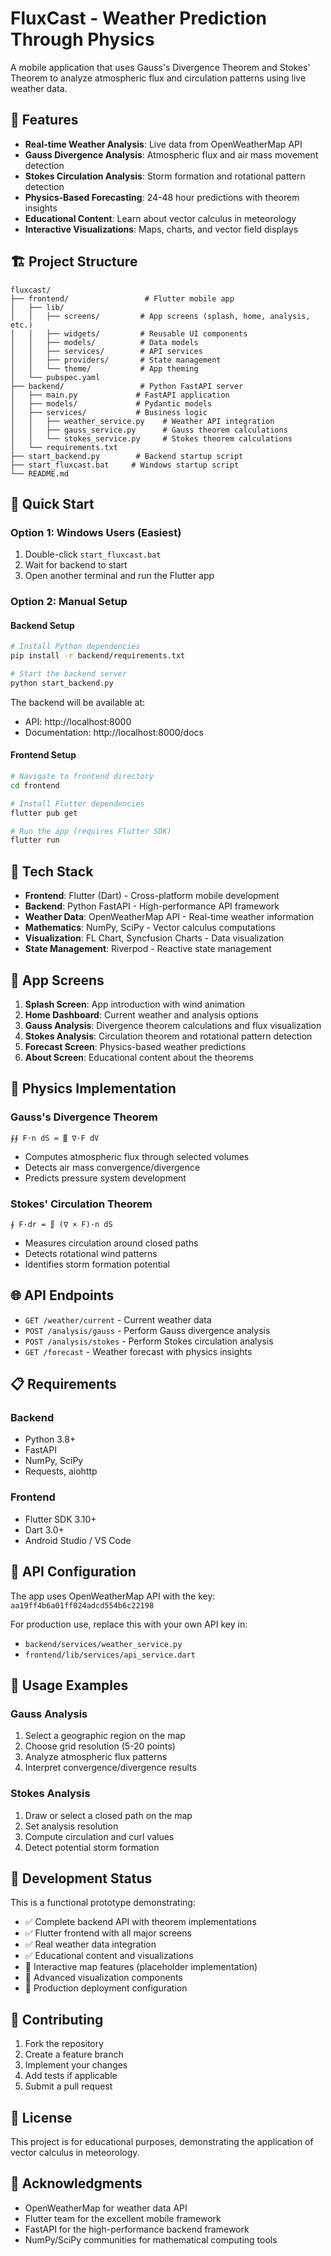 # FluxCast - Weather Prediction Through Physics

A mobile application that uses Gauss's Divergence Theorem and Stokes' Theorem to analyze atmospheric flux and circulation patterns using live weather data.

## 🌟 Features

- **Real-time Weather Analysis**: Live data from OpenWeatherMap API
- **Gauss Divergence Analysis**: Atmospheric flux and air mass movement detection
- **Stokes Circulation Analysis**: Storm formation and rotational pattern detection
- **Physics-Based Forecasting**: 24-48 hour predictions with theorem insights
- **Educational Content**: Learn about vector calculus in meteorology
- **Interactive Visualizations**: Maps, charts, and vector field displays

## 🏗️ Project Structure

```
fluxcast/
├── frontend/                 # Flutter mobile app
│   ├── lib/
│   │   ├── screens/         # App screens (splash, home, analysis, etc.)
│   │   ├── widgets/         # Reusable UI components
│   │   ├── models/          # Data models
│   │   ├── services/        # API services
│   │   ├── providers/       # State management
│   │   └── theme/           # App theming
│   └── pubspec.yaml
├── backend/                 # Python FastAPI server
│   ├── main.py             # FastAPI application
│   ├── models/             # Pydantic models
│   ├── services/           # Business logic
│   │   ├── weather_service.py    # Weather API integration
│   │   ├── gauss_service.py      # Gauss theorem calculations
│   │   └── stokes_service.py     # Stokes theorem calculations
│   └── requirements.txt
├── start_backend.py        # Backend startup script
├── start_fluxcast.bat     # Windows startup script
└── README.md
```

## 🚀 Quick Start

### Option 1: Windows Users (Easiest)
1. Double-click `start_fluxcast.bat`
2. Wait for backend to start
3. Open another terminal and run the Flutter app

### Option 2: Manual Setup

#### Backend Setup
```bash
# Install Python dependencies
pip install -r backend/requirements.txt

# Start the backend server
python start_backend.py
```

The backend will be available at:
- API: http://localhost:8000
- Documentation: http://localhost:8000/docs

#### Frontend Setup
```bash
# Navigate to frontend directory
cd frontend

# Install Flutter dependencies
flutter pub get

# Run the app (requires Flutter SDK)
flutter run
```

## 🔧 Tech Stack

- **Frontend**: Flutter (Dart) - Cross-platform mobile development
- **Backend**: Python FastAPI - High-performance API framework
- **Weather Data**: OpenWeatherMap API - Real-time weather information
- **Mathematics**: NumPy, SciPy - Vector calculus computations
- **Visualization**: FL Chart, Syncfusion Charts - Data visualization
- **State Management**: Riverpod - Reactive state management

## 📱 App Screens

1. **Splash Screen**: App introduction with wind animation
2. **Home Dashboard**: Current weather and analysis options
3. **Gauss Analysis**: Divergence theorem calculations and flux visualization
4. **Stokes Analysis**: Circulation theorem and rotational pattern detection
5. **Forecast Screen**: Physics-based weather predictions
6. **About Screen**: Educational content about the theorems

## 🧮 Physics Implementation

### Gauss's Divergence Theorem
```
∮∮ F·n dS = ∭ ∇·F dV
```
- Computes atmospheric flux through selected volumes
- Detects air mass convergence/divergence
- Predicts pressure system development

### Stokes' Circulation Theorem
```
∮ F·dr = ∬ (∇ × F)·n dS
```
- Measures circulation around closed paths
- Detects rotational wind patterns
- Identifies storm formation potential

## 🌐 API Endpoints

- `GET /weather/current` - Current weather data
- `POST /analysis/gauss` - Perform Gauss divergence analysis
- `POST /analysis/stokes` - Perform Stokes circulation analysis
- `GET /forecast` - Weather forecast with physics insights

## 📋 Requirements

### Backend
- Python 3.8+
- FastAPI
- NumPy, SciPy
- Requests, aiohttp

### Frontend
- Flutter SDK 3.10+
- Dart 3.0+
- Android Studio / VS Code

## 🔑 API Configuration

The app uses OpenWeatherMap API with the key: `aa19ff4b6a01ff024adcd554b6c22198`

For production use, replace this with your own API key in:
- `backend/services/weather_service.py`
- `frontend/lib/services/api_service.dart`

## 🎯 Usage Examples

### Gauss Analysis
1. Select a geographic region on the map
2. Choose grid resolution (5-20 points)
3. Analyze atmospheric flux patterns
4. Interpret convergence/divergence results

### Stokes Analysis
1. Draw or select a closed path on the map
2. Set analysis resolution
3. Compute circulation and curl values
4. Detect potential storm formation

## 🚧 Development Status

This is a functional prototype demonstrating:
- ✅ Complete backend API with theorem implementations
- ✅ Flutter frontend with all major screens
- ✅ Real weather data integration
- ✅ Educational content and visualizations
- 🔄 Interactive map features (placeholder implementation)
- 🔄 Advanced visualization components
- 🔄 Production deployment configuration

## 🤝 Contributing

1. Fork the repository
2. Create a feature branch
3. Implement your changes
4. Add tests if applicable
5. Submit a pull request

## 📄 License

This project is for educational purposes, demonstrating the application of vector calculus in meteorology.

## 🙏 Acknowledgments

- OpenWeatherMap for weather data API
- Flutter team for the excellent mobile framework
- FastAPI for the high-performance backend framework
- NumPy/SciPy communities for mathematical computing tools